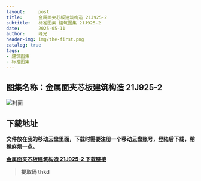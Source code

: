 ```yaml
---
layout:     post
title:      金属面夹芯板建筑构造 21J925-2
subtitle:   标准图集 建筑图集 21J925-2
date:       2025-05-11
author:     峰兄
header-img: img/the-first.png
catalog: true
tags:
- 建筑图集
- 标准图集
---
```

## 图集名称：金属面夹芯板建筑构造 21J925-2
![封面](https://pic1.imgdb.cn/item/68205fe458cb8da5c8ebbccd.jpg)

## 下载地址 ##
**文件放在我的移动云盘里面，下载时需要注册一个移动云盘账号，登陆后下载，稍稍麻烦一点。**  
  
[**金属面夹芯板建筑构造 21J925-2 下载链接**](https://caiyun.139.com/m/i?2nc6nDoSPnw8u)

> **提取码 thkd**

